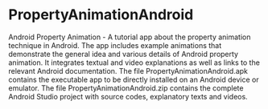 # PropertyAnimationAndroid
Android Property Animation - A tutorial app about the property animation technique in Android.
The app includes example animations that demonstrate the general idea and various details of Android property animation. It integrates textual and video explanations as well as links to the relevant Android documentation.
The file PropertyAnimationAndroid.apk contains the executable app to be directly installed on an Android device or emulator. The file PropertyAnimationAndroid.zip contains the complete Android Studio project with source codes, explanatory texts and videos.
